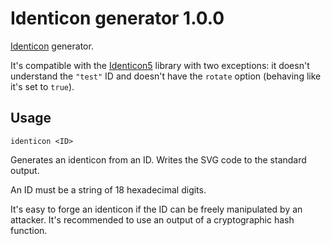 Identicon generator 1.0.0
=========================

[Identicon](https://en.wikipedia.org/wiki/Identicon) generator.

It's compatible with the [Identicon5](https://github.com/FrancisShanahan/Identicon5) library with two exceptions: it doesn't understand the `"test"` ID and doesn't have the `rotate` option (behaving like it's set to `true`).

Usage
-----

``` Shell
identicon <ID>
```

Generates an identicon from an ID. Writes the SVG code to the standard output.

An ID must be a string of 18 hexadecimal digits.

It's easy to forge an identicon if the ID can be freely manipulated by an attacker. It's recommended to use an output of a cryptographic hash function.
